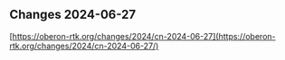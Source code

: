 ## Changes 2024-06-27

[https://oberon-rtk.org/changes/2024/cn-2024-06-27](https://oberon-rtk.org/changes/2024/cn-2024-06-27/)
